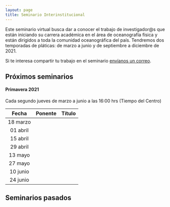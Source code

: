 ```yaml
---
layout: page
title: Seminario Interinstitucional
---
```


Este seminario virtual busca dar a conocer el trabajo de investigador@s que están iniciando su carrera 
académica en el área de oceanografía física y están dirigidos a toda 
la comunidad oceanográfica del país. Tendremos dos temporadas de pláticas: de marzo a junio y de septiembre a diciembre de 2021.

Si te interesa compartir tu trabajo en el seminario [envíanos un correo](https://anakarinarm.github.io/RIOF/acerca/).

## Próximos seminarios

#### Primavera 2021
Cada segundo jueves de marzo a junio a las 16:00 hrs (Tiempo del Centro)

|Fecha|Ponente|Título|
|:--:|:--:|:--:|
|18 marzo| ||
|01 abril| ||
|15 abril|||
|29 abril|||
|13 mayo|||
|27 mayo|||
|10 junio|||
|24 junio|||

## Seminarios pasados

